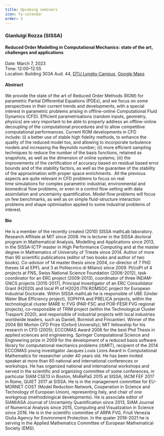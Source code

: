 ```yaml
---
title: Upcoming seminars
icon: fa-calendar
order: 3
---
```


### Gianluigi Rozza (SISSA)

#### Reduced Order Modelling in Computational Mechanics: state of the art, challenges and applications

Date: March 7, 2023   
Time: 12:00–12:55   
Location: Building 303A Aud. 44, [DTU Lyngby Campus](https://www.dtu.dk/english/about/campuses/dtu-lyngby-campus), [Google Maps](https://goo.gl/maps/3y2yCAkG5wcdJFcc6)


#### Abstract

We provide the state of the art of Reduced Order Methods (ROM) for parametric Partial Differential Equations (PDEs), and we focus on some perspectives in their current trends and developments, with a special interest in parametric problems arising in offline-online Computational Fluid Dynamics (CFD). Efficient parametrisations (random inputs, geometry, physics) are very important to be able to properly address an offline-online decoupling of the computational procedures and to allow competitive computational performances. Current ROM developments in CFD include: (i) a better use of stable high fidelity methods, to enhance the quality of the reduced model too, and allowing to incorporate turbulence models and increasing the Reynolds number; (ii) more efficient sampling techniques to reduce the number of the basis functions, retained as snapshots, as well as the dimension of online systems; (iii) the improvements of the certification of accuracy based on residual based error bounds and of the stability factors, as well as the guarantee of the stability of the approximation with proper space enrichments.  All the previous aspects are quite relevant in CFD problems to focus on real time simulations for complex parametric industrial, environmental and biomedical flow problems, or even in a control flow setting with data assimilation and uncertainty quantification. Model flow problems will focus on few benchmarks, as well as on simple fluid-structure interaction problems and shape optimisation applied to some industrial problems of interest.


#### Bio

He is a member of the recently created (2010) SISSA mathLab laboratory. Research Affiliate at MIT since 2008. He is lecturer in the SISSA doctoral program in Mathematical Analysis, Modelling and Applications since 2013, in the SISSA-ICTP master in High Performance Computing and at the master degree in Mathematics of University of Trieste since 2014. Author of more than 90 scientific publications (editor of two books and author of two books). Co-advisor of 14 master thesis since 2004, co-director of 7 PhD theses (4 at EPFL and 3 at Politecnico di Milano) since 2009. PI/coPI of 4 projects at FNS, Swiss National Science Foundation (2006-2012), task coordinator for an ERC project (2009-2013), coordinator of three INDAM-GNCS projects (2015-2017), Principal Investigator of an ERC Consolidator Grant (H2020) and local PI of H2020 ITN ROMSOC project for European Industrial Doctorate. Within SISSA mathLab he is responsible of UBE (Under Water Blue Efficiency project), SOPHYA and PRELICA projects, within the technological cluster MARE tc FVG (PAR-FSC and POR-FESR FVG regional projects), co-responsible of TRIM project (within the Technological Cluster Trasporti 2020), and responsible of industrial projects with local industries worldwide leaders, such as Danieli, Bormioli and Fincantieri. Winner of the 2004 Bill Morton CFD Prize (Oxford University); MIT fellowship for his research in CFD (2005); ECCOMAS Award 2006 for the best Phd Thesis in applied sciences and engineering. Springer Computational Science and Engineering prize in 2009 for the development of a reduced basis software library for computational mechanics problems (rbMIT), recipient of the 2014 ECCOMAS young investigator Jacques Louis Lions Award in Computational Mathematics for researcher under 40 years old. He has been invited speaker at more than 60 national and international conferences or workshops. He has organized national and international workshops and served in the scientific and organizing committee of some conferences, in particular SIAM CSE13 in Boston, MoRePaS 2015 at SISSA, IACM FEF 2017 in Rome, QUIET 2017 at SISSA. He is in the management committee for EU-MORNET COST (Model Reduction Network, Cooperation in Science and Technology of European Union), representing Italy, and chair of one workgroup (methodological developments). He is associate editor of SIAM/ASA Journal of Uncertainty Quantification since 2013, SIAM Journal of Numerical Analysis since 2015, Computing and Visualization in Science since 2016.  He is in the scientific committee of ARPA FVG, Friuli Venezia Giulia Agency for Environment Protection. In the quater 2018-2021 he is serving in the Applied Mathematics Committee of European Mathematical Society (EMS). 
